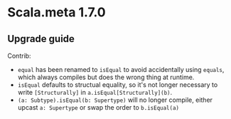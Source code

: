 # Scala.meta 1.7.0


## Upgrade guide

Contrib:
- `equal` has been renamed to `isEqual` to avoid accidentally using `equals`,
  which always compiles but does the wrong thing at runtime.
- `isEqual` defaults to structual equality, so it's not longer necessary to
  write `[Structurally]` in `a.isEqual[Structurally](b)`.
- `(a: Subtype).isEqual(b: Supertype)` will no longer compile, either upcast
  `a: Supertype` or swap the order to `b.isEqual(a)`

